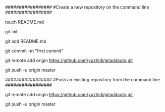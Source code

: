 #################
#Create a new repository on the command line
#################

touch README.md

git init

git add README.md

git commit -m "first commit"

git remote add origin https://github.com/yuzhidi/gitaddauto.git

git push -u origin master


#################
#Push an existing repository from the command line
#################

git remote add origin https://github.com/yuzhidi/gitaddauto.git

git push -u origin master
